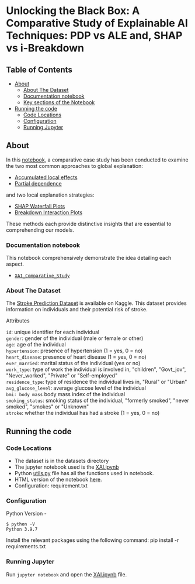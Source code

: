 # Unlocking the Black Box: A Comparative Study of Explainable AI Techniques: PDP vs ALE and, SHAP vs i-Breakdown

## Table of Contents

+ [About](#about)
    + [About The Dataset](#datasetinfo)
    + [Documentation notebook](#docnote)
    + [Key sections of the Notebook](#getting_started)
+ [Running the code](#run_locally)
    + [Code Locations](#codeloc)
    + [Configuration](#configuration)
    + [Running Jupyter](#jupyter)

## About <a name = "about"></a>

In this [notebook](https://nbviewer.org/github/singhvarsha0808/Comparative_Study_of_XAI_Techniques/blob/main/XAI.ipynb#About-the-Dataset), a comparative case study has been conducted to examine the two most common approaches to global explanation:

- [Accumulated local effects](https://arxiv.org/abs/1612.08468)
- [Partial dependence](https://christophm.github.io/interpretable-ml-book/pdp.html)

and two local explanation strategies:

- [SHAP Waterfall Plots](https://shap.readthedocs.io/en/latest/example_notebooks/api_examples/plots/waterfall.html)
- [Breakdown Interaction Plots](https://ema.drwhy.ai/iBreakDown.html)

These methods each provide distinctive insights that are essential to comprehending our models.

### Documentation notebook <a name = "docnote"></a>
This notebook comprehensively demonstrate the idea detailing each aspect. 
- [`XAI_Comparative_Study`](https://github.com/singhvarsha0808/Comparative_Study_of_XAI_Techniques/blob/main/XAI.ipynb)

### About The Dataset <a name = "datasetinfo"></a>

The [Stroke Prediction Dataset](https://www.kaggle.com/datasets/fedesoriano/stroke-prediction-dataset?datasetId=1120859&language=Python) is available on Kaggle. This dataset provides information on individuals and their potential risk of stroke.

Attributes

`id`: unique identifier for each individual <br>
`gender`: gender of the individual (male or female or other)<br>
`age`: age of the individual<br>
`hypertension`: presence of hypertension (1 = yes, 0 = no)<br>
`heart_disease`: presence of heart disease (1 = yes, 0 = no)<br>
`ever_married`: marital status of the individual (yes or no)<br>
`work_type`: type of work the individual is involved in, "children", "Govt_jov", "Never_worked", "Private" or "Self-employed"<br>
`residence_type`: type of residence the individual lives in, "Rural" or "Urban"<br>
`avg_glucose_level`: average glucose level of the individual<br>
`bmi: body mass` body mass index of the individual<br>
`smoking_status`: smoking status of the individual, "formerly smoked", "never smoked", "smokes" or "Unknown"<br>
`stroke`: whether the individual has had a stroke (1 = yes, 0 = no)<br>


## Running the code <a name = "run_locally"></a>

### Code Locations <a name = "codeloc"></a>

- The dataset is in the datasets directory
- The jupyter notebook used is the [XAI.ipynb](https://nbviewer.org/github/singhvarsha0808/Comparative_Study_of_XAI_Techniques/blob/main/XAI.ipynb#About-the-Dataset)
- Python [utils.py](https://github.com/singhvarsha0808/Comparative_Study_of_XAI_Techniques/blob/main/utils.py) file has all the functions used in notebook.
- HTML version of the notebook [here](https://github.com/singhvarsha0808/Comparative_Study_of_XAI_Techniques/blob/main/XAI.html). 
- Configuration: requirement.txt

### Configuration <a name = "configuration"></a>

Python Version - 

```
$ python -V
Python 3.9.7
```

Install the relevant packages using the following command: pip install -r requirements.txt

### Running Jupyter <a name = "jupyter"></a>

Run `jupyter notebook` and open the [XAI.ipynb](https://github.com/singhvarsha0808/Comparative_Study_of_XAI_Techniques/blob/main/XAI.ipynb) file.
